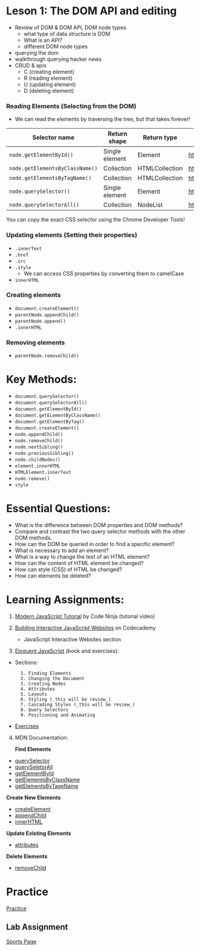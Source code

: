 # Leson 1: The DOM API and editing

- Review of DOM & DOM API, DOM node types
  - what type of data structure is DOM
  - What is an API?
  - different DOM node types
- querying the dom
- walkthrough querying hacker news
- CRUD & apis
  - C (creating element)
  - R (reading element)
  - U (updating element)
  - D (deleting element)

### Reading Elements (Selecting from the DOM)

- We can read the elements by traversing the tree, but that takes forever!

| Selector name                   | Return shape   | Return type    | Reference             | forEach? |
| ------------------------------- | -------------- | -------------- | --------------------- | -------- |
| `node.getElementById()`         | Single element | Element        | https://goo.gl/8cHGoy | N/A      |
| `node.getElementsByClassName()` | Collection     | HTMLCollection | https://goo.gl/qcAhcp | No       |
| `node.getElementsByTagName()`   | Collection     | HTMLCollection | https://goo.gl/QHozSh | No       |
| `node.querySelector()`          | Single element | Element        | https://goo.gl/6Pqbcc | N/A      |
| `node.querySelectorAll()`       | Collection     | NodeList       | https://goo.gl/vTfXza | Yes      |

You can copy the exact CSS selector using the Chrome Developer Tools!

### Updating elements (Setting their properties)

- `.innerText`
- `.href`
- `.src`
- `.style`
  - We can access CSS properties by converting them to camelCase
- `innerHTML`

### Creating elements

- `document.createElement()`
- `parentNode.appendChild()`
- `parentNode.append()`
- `.innerHTML`

### Removing elements

- `parentNode.removeChild()`

# Key Methods:

- `document.querySelector()`
- `document.querySelectorAll()`
- `document.getElementById()`
- `document.getELementByClassName()`
- `document.getElementByTag()`
- `document.createElement()`
- `node.appendChild()`
- `node.removeChild()`
- `node.nextSibling()`
- `node.previousSibling()`
- `node.childNodes()`
- `element.innerHTML`
- `HTMLElement.innerText`
- `node.remove()`
- `style`

# Essential Questions:

- What is the difference between DOM properties and DOM methods?
- Compare and contrast the two query selector methods with the other DOM methods.
- How can the DOM be queried in order to find a specific element?
- What is necessary to add an element?
- What is a way to change the text of an HTML element?
- How can the content of HTML element be changed?
- How can style (CSS) of HTML be changed?
- How can elements be deleted?

# Learning Assignments:

1. [Modern JavaScript Tutorial](https://youtu.be/wKBu_dEaF9E) by Code Ninja (tutorial video)

2. [Building Interactive JavaScript Websites](https://www.codecademy.com/learn/build-interactive-websites) on Codecademy

   - JavaScript Interactive Websites section

3. [Eloquent JavaScript](https://eloquentjavascript.net/14_dom.html#h_jS5BEpmLY0) (book and exercises):

- Sections:

        1. Finding Elements
        2. Changing the Document
        3. Creating Nodes
        4. Attributes
        5. Layouts
        6. Styling (_this will be review_)
        7. Cascading Styles (_this will be review_)
        8. Query Selectors
        9. Positioning and Animating

- [Exercises](https://eloquentjavascript.net/14_dom.html#h_TcUD2vzyMe)

4. MDN Documentation:

   **Find Elements**

- [querySelector](https://developer.mozilla.org/en-US/docs/Web/API/Document/querySelector)
- [querySeletorAll](https://developer.mozilla.org/en-US/docs/Web/API/Document/querySelectorAll)
- [getElementById](https://developer.mozilla.org/en-US/docs/Web/API/Document/getElementById)
- [getElementsByClassName](https://developer.mozilla.org/en-US/docs/Web/API/Document/getElementsByClassName)
- [getElementsByTageName](https://developer.mozilla.org/en-US/docs/Web/API/Element/getElementsByTagName)

**Create New Elements**

- [createElement](https://developer.mozilla.org/en-US/docs/Web/API/Document/createElement)
- [appendChild](https://developer.mozilla.org/en-US/docs/Web/API/Node/appendChild)
- [innerHTML](https://developer.mozilla.org/en-US/docs/Web/API/Element/innerHTML)

**Update Existing Elements**

- [attributes](https://developer.mozilla.org/en-US/docs/Web/API/Element/attributes)

**Delete Elements**

- [removeChild](https://developer.mozilla.org/en-US/docs/Web/API/Node/removeChild)

# Practice

[Practice](./practice)

## Lab Assignment

[Sports Page](https://classroom.github.com/a/prblzCGo)
